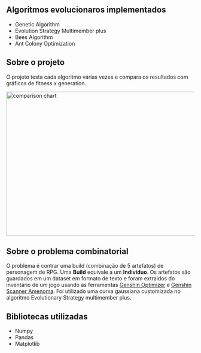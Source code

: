 ## Algoritmos evolucionaros implementados

- Genetic Algorithm
- Evolution Strategy Multimember plus
- Bees Algorithm
- Ant Colony Optimization
<!-- - Greedy -->

## Sobre o projeto

<!-- O projeto testa cada algoritmo (exceto o greedy) várias vezes e compara os resultados com gráficos de fitness x generation. -->
O projeto testa cada algoritmo várias vezes e compara os resultados com gráficos de fitness x generation.

<img src="src/plot_imgs/best_sample_fitness_over_generations.png" alt="comparison chart" width="640" height="384">

## Sobre o problema combinatorial

O problema é contrar uma build (combinação de 5 artefatos) de personagem de RPG.
Uma **Build** equivale a um **Indivíduo**.
Os artefatos são guardados em um dataset em formato de texto e foram extraidos do inventário de um jogo usando as ferramentas [Genshin Optimizer](https://frzyc.github.io/genshin-optimizer/) e [Genshin Scanner Amenoma](https://github.com/daydreaming666/Amenoma/tree/main).
Foi utilizado uma curva gaussiana customizada no algoritmo Evolutionary Strategy multimember plus.


## Bibliotecas utilizadas

- Numpy
- Pandas
- Matplotlib
